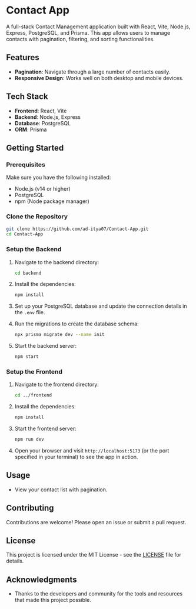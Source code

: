 # Contact App

A full-stack Contact Management application built with React, Vite, Node.js, Express, PostgreSQL, and Prisma. This app allows users to manage contacts with pagination, filtering, and sorting functionalities.

## Features

- **Pagination**: Navigate through a large number of contacts easily.
- **Responsive Design**: Works well on both desktop and mobile devices.

## Tech Stack

- **Frontend**: React, Vite
- **Backend**: Node.js, Express
- **Database**: PostgreSQL
- **ORM**: Prisma

## Getting Started

### Prerequisites

Make sure you have the following installed:

- Node.js (v14 or higher)
- PostgreSQL
- npm (Node package manager)

### Clone the Repository

```bash
git clone https://github.com/ad-itya07/Contact-App.git
cd Contact-App
```

### Setup the Backend

1. Navigate to the backend directory:

   ```bash
   cd backend
   ```

2. Install the dependencies:

   ```bash
   npm install
   ```

3. Set up your PostgreSQL database and update the connection details in the `.env` file.

4. Run the migrations to create the database schema:

   ```bash
   npx prisma migrate dev --name init
   ```

5. Start the backend server:

   ```bash
   npm start
   ```

### Setup the Frontend

1. Navigate to the frontend directory:

   ```bash
   cd ../frontend
   ```

2. Install the dependencies:

   ```bash
   npm install
   ```

3. Start the frontend server:

   ```bash
   npm run dev
   ```

4. Open your browser and visit `http://localhost:5173` (or the port specified in your terminal) to see the app in action.

## Usage

- View your contact list with pagination.

## Contributing

Contributions are welcome! Please open an issue or submit a pull request.

## License

This project is licensed under the MIT License - see the [LICENSE](LICENSE) file for details.

## Acknowledgments

- Thanks to the developers and community for the tools and resources that made this project possible.
